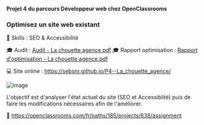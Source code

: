 #### Projet 4 du parcours Développeur web chez OpenClassrooms
### Optimisez un site web existant


🔨 Skills : SEO & Accessibilité

🎓 Audit : [Audit - La chouette agence.pdf](https://github.com/SebSnr/P4--La_chouette_agence/files/6967300/Audit.-.La.chouette.agence.pdf)
🎓 Rapport optimisation : [Rapport d'optimisation - La chouette agence.pdf](https://github.com/SebSnr/P4--La_chouette_agence/files/6967301/Rapport.d.optimisation.-.La.chouette.agence.pdf)

💻 Site online : https://sebsnr.github.io/P4--La_chouette_agence/

![image](https://user-images.githubusercontent.com/78140833/114302633-2c2ab600-9aca-11eb-9f56-65744a3c8b90.png)

L'objectif est d'analyser l'état actuel du site (SEO et Accessiblité) puis de faire les modifications nécessaires afin de l'améliorer.

📝 https://openclassrooms.com/fr/paths/185/projects/638/assignment
